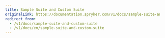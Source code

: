 ```yaml
---
title: Sample Suite and Custom Suite
originalLink: https://documentation.spryker.com/v1/docs/sample-suite-and-custom-suite
redirect_from:
  - /v1/docs/sample-suite-and-custom-suite
  - /v1/docs/en/sample-suite-and-custom-suite
---
```



